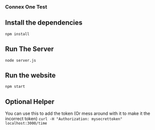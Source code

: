 ### Connex One Test

## Install the dependencies
```npm install```


## Run The Server
```node server.js```


## Run the website
```npm start```


## Optional Helper
You can use this to add the token (Or mess around with it to make it the incorrect token)
```curl -H "Authorization: mysecrettoken" localhost:3000/time```